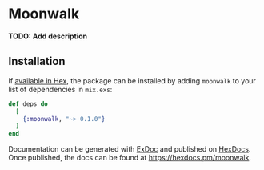 # Moonwalk

**TODO: Add description**

## Installation

If [available in Hex](https://hex.pm/docs/publish), the package can be installed
by adding `moonwalk` to your list of dependencies in `mix.exs`:

```elixir
def deps do
  [
    {:moonwalk, "~> 0.1.0"}
  ]
end
```

Documentation can be generated with [ExDoc](https://github.com/elixir-lang/ex_doc)
and published on [HexDocs](https://hexdocs.pm). Once published, the docs can
be found at <https://hexdocs.pm/moonwalk>.

